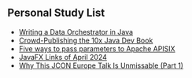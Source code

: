 ## Personal Study List
<!-- BLOG-POST-LIST:START -->
- [Writing a Data Orchestrator in Java](https://foojay.io/today/writing-a-data-orchestrator-in-java/)
- [Crowd-Publishing the 10x Java Dev Book](https://foojay.io/today/crowd-publishing-the-10x-java-dev-book/)
- [Five ways to pass parameters to Apache APISIX](https://foojay.io/today/five-ways-to-pass-parameters-to-apache-apisix/)
- [JavaFX Links of April 2024](https://foojay.io/today/javafx-links-of-april-2024/)
- [Why This JCON Europe Talk Is Unmissable &lpar;Part 1&rpar;](https://foojay.io/today/why-this-jcon-europe-talk-is-unmissable-part-1/)
<!-- BLOG-POST-LIST:END -->  

